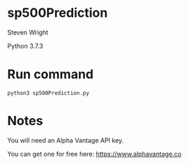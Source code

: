 # sp500Prediction
Steven Wright

Python 3.7.3

# Run command
```
python3 sp500Prediction.py
```
# Notes
You will need an Alpha Vantage API key.

You can get one for free here: https://www.alphavantage.co 
